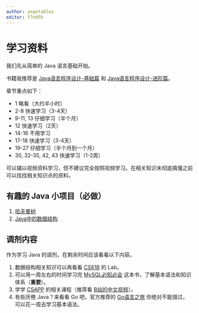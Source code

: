 ```yaml
---
author: yegetables
editor: Y7n05h
---
```


# 学习资料

我们先从简单的 Java 语言基础开始。

书籍我推荐是 [Java语言程序设计-基础篇](https://item.m.jd.com/product/10028902912241.html) 和 [Java语言程序设计-进阶篇](https://item.m.jd.com/product/10036654536931.html)。

章节重点如下：

- 1 略看（大约半小时）
- 2-8 快速学习（3-4天）
- 9-11, 13 仔细学习（半个月）
- 12 快速学习（2天）
- 14-16 不用学习
- 17-18 快速学习（3-4天）
- 19-27 仔细学习（半个月到一个月）
- 30, 32-35, 42, 43 快速学习（1-2周）

可以辅以视频资料学习，但不建议完全按照视频学习。在相关知识未彻底搞懂之前可以找找相关知识点的资料。

## 有趣的 Java 小项目（必做）

1. [哈夫曼树](../project/huffman-tree)
2. [Java中的数据结构](../project/data-struct-java)

## 调剂内容

作为学习 Java 的调剂，在剩余时间应该看看以下内容。

1. 数据结构相关知识可以再看看 [CS61B](https://inst.eecs.berkeley.edu/~cs61b/sp22/) 的 Lab。
2. 可以用一周左右的时间学习完 [MySQL必知必会](https://book.douban.com/subject/3354490/) 这本书，了解基本语法和知识体系（**重要**）。
3. 学学 [CSAPP](https://book.douban.com/subject/26912767/) 的相关课程（推荐看 [B站的中文视频](https://www.bilibili.com/video/av711375008)）。
4. 有些厌倦 Java？来看看 Go 吧，官方推荐的 [Go语言之旅](https://tour.go-zh.org/welcome/1) 你绝对不能错过，可以花一周去学习基本语法。

